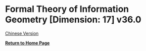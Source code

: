 # Formal Theory of Information Geometry [Dimension: 17] v36.0

[Chinese Version](formal_theory_information_geometry.md)

**[Return to Home Page](../README_en.md)**
